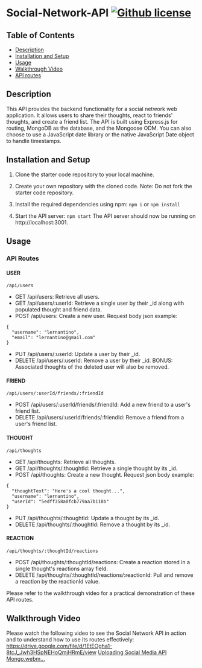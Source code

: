 # Social-Network-API    [![Github license](https://img.shields.io/badge/license-MIT-blue.svg)](https://opensource.org/licenses/MIT)

## Table of Contents
* [Description](#description)
* [Installation and Setup](#installation-and-setup)
* [Usage](#usage)
* [Walkthrough Video](#walkthrough-video)  
* [API routes](#api-routes)
 
 ## Description
 This API provides the backend functionality for a social network web application. It allows users to share their thoughts, react to friends' thoughts, and create a friend list. The API is built using Express.js for routing, MongoDB as the database, and the Mongoose ODM. You can also choose to use a JavaScript date library or the native JavaScript Date object to handle timestamps.

## Installation and Setup
1. Clone the starter code repository to your local machine.
2. Create your own repository with the cloned code. Note: Do not fork the starter code repository.
3. Install the required dependencies using npm:
```npm i``` or ```npm install```

4. Start the API server:
```npm start```
The API server should now be running on http://localhost:3001.

## Usage
### API Routes
#### USER
```/api/users```
* GET /api/users: Retrieve all users.
* GET /api/users/:userId: Retrieve a single user by their _id along with populated thought and friend data.
* POST /api/users: Create a new user.
Request body json example:
```
{
  "username": "lernantino",
  "email": "lernantino@gmail.com"
}
```
* PUT /api/users/:userId: Update a user by their _id.
* DELETE /api/users/:userId: Remove a user by their _id.
BONUS: Associated thoughts of the deleted user will also be removed.
#### FRIEND
```/api/users/:userId/friends/:friendId```
* POST /api/users/:userId/friends/:friendId: Add a new friend to a user's friend list.
* DELETE /api/users/:userId/friends/:friendId: Remove a friend from a user's friend list.
#### THOUGHT
```/api/thoughts```
* GET /api/thoughts: Retrieve all thoughts.
* GET /api/thoughts/:thoughtId: Retrieve a single thought by its _id.
* POST /api/thoughts: Create a new thought.
Request json body example:
```
{
  "thoughtText": "Here's a cool thought...",
  "username": "lernantino",
  "userId": "5edff358a0fcb779aa7b118b"
}
```
* PUT /api/thoughts/:thoughtId: Update a thought by its _id.
* DELETE /api/thoughts/:thoughtId: Remove a thought by its _id.
#### REACTION
```/api/thoughts/:thoughtId/reactions```
* POST /api/thoughts/:thoughtId/reactions: Create a reaction stored in a single thought's reactions array field.
* DELETE /api/thoughts/:thoughtId/reactions/:reactionId: Pull and remove a reaction by the reactionId value.

Please refer to the walkthrough video for a practical demonstration of these API routes.

## Walkthrough Video
Please watch the following video to see the Social Network API in action and to understand how to use its routes effectively: https://drive.google.com/file/d/1EtEOgha1-8tcJ_Jwh3HSpNEHoQmjHRmE/view [Uploading Social Media API Mongo.webm…]()


